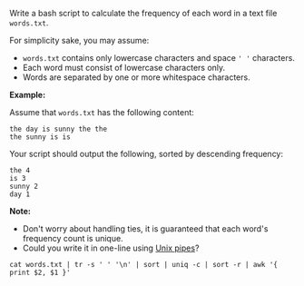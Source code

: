 Write a bash script to calculate the frequency of each word in a text file `words.txt`.

For simplicity sake, you may assume:

- `words.txt` contains only lowercase characters and space `' '` characters.
- Each word must consist of lowercase characters only.
- Words are separated by one or more whitespace characters.

**Example:**

Assume that `words.txt` has the following content:

```
the day is sunny the the
the sunny is is
```

Your script should output the following, sorted by descending frequency:

```
the 4
is 3
sunny 2
day 1
```

**Note:**

- Don't worry about handling ties, it is guaranteed that each word's frequency count is unique.
- Could you write it in one-line using [Unix pipes](http://tldp.org/HOWTO/Bash-Prog-Intro-HOWTO-4.html)?

```
cat words.txt | tr -s ' ' '\n' | sort | uniq -c | sort -r | awk '{ print $2, $1 }'
```

